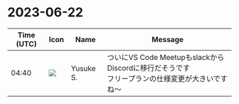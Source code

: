 # 2023-06-22

|Time (UTC)|Icon|Name|Message|
|---|---|---|---|
|04:40|![](https://avatars.slack-edge.com/2020-10-27/1455123835683_dbf567e9fc6aaf7280b1_72.jpg)|Yusuke S.|ついにVS Code MeetupもslackからDiscordに移行だそうです<br>フリープランの仕様変更が大きいですね〜|
